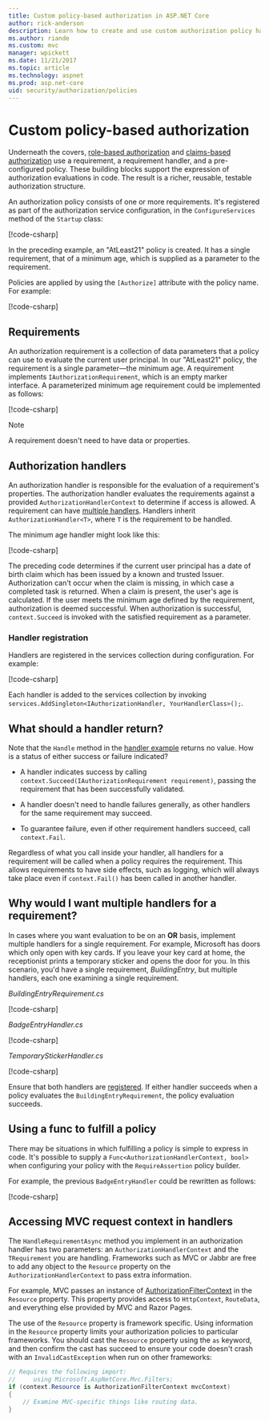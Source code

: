 ```yaml
---
title: Custom policy-based authorization in ASP.NET Core
author: rick-anderson
description: Learn how to create and use custom authorization policy handlers for enforcing authorization requirements in an ASP.NET Core app.
ms.author: riande
ms.custom: mvc
manager: wpickett
ms.date: 11/21/2017
ms.topic: article
ms.technology: aspnet
ms.prod: asp.net-core
uid: security/authorization/policies
---
```

# Custom policy-based authorization

Underneath the covers, [role-based authorization](xref:security/authorization/roles) and [claims-based authorization](xref:security/authorization/claims) use a requirement, a requirement handler, and a pre-configured policy. These building blocks support the expression of authorization evaluations in code. The result is a richer, reusable, testable authorization structure.

An authorization policy consists of one or more requirements. It's registered as part of the authorization service configuration, in the `ConfigureServices` method of the `Startup` class:

[!code-csharp[](policies/samples/PoliciesAuthApp1/Startup.cs?range=40-41,50-55,63,72)]

In the preceding example, an "AtLeast21" policy is created. It has a single requirement, that of a minimum age, which is supplied as a parameter to the requirement.

Policies are applied by using the `[Authorize]` attribute with the policy name. For example:

[!code-csharp[](policies/samples/PoliciesAuthApp1/Controllers/AlcoholPurchaseController.cs?name=snippet_AlcoholPurchaseControllerClass&highlight=4)]

## Requirements

An authorization requirement is a collection of data parameters that a policy can use to evaluate the current user principal. In our "AtLeast21" policy, the requirement is a single parameter&mdash;the minimum age. A requirement implements `IAuthorizationRequirement`, which is an empty marker interface. A parameterized minimum age requirement could be implemented as follows:

[!code-csharp[](policies/samples/PoliciesAuthApp1/Services/Requirements/MinimumAgeRequirement.cs?name=snippet_MinimumAgeRequirementClass)]

> [!NOTE]
> A requirement doesn't need to have data or properties.

<a name="security-authorization-policies-based-authorization-handler"></a>

## Authorization handlers

An authorization handler is responsible for the evaluation of a requirement's properties. The authorization handler evaluates the requirements against a provided `AuthorizationHandlerContext` to determine if access is allowed. A requirement can have [multiple handlers](#security-authorization-policies-based-multiple-handlers). Handlers inherit `AuthorizationHandler<T>`, where `T` is the requirement to be handled.

<a name="security-authorization-handler-example"></a>

The minimum age handler might look like this:

[!code-csharp[](policies/samples/PoliciesAuthApp1/Services/Handlers/MinimumAgeHandler.cs?name=snippet_MinimumAgeHandlerClass)]

The preceding code determines if the current user principal has a date of birth claim which has been issued by a known and trusted Issuer. Authorization can't occur when the claim is missing, in which case a completed task is returned. When a claim is present, the user's age is calculated. If the user meets the minimum age defined by the requirement, authorization is deemed successful. When authorization is successful, `context.Succeed` is invoked with the satisfied requirement as a parameter.

<a name="security-authorization-policies-based-handler-registration"></a>

### Handler registration

Handlers are registered in the services collection during configuration. For example:

[!code-csharp[](policies/samples/PoliciesAuthApp1/Startup.cs?range=40-41,50-55,63-65,72)]

Each handler is added to the services collection by invoking `services.AddSingleton<IAuthorizationHandler, YourHandlerClass>();`.

## What should a handler return?

Note that the `Handle` method in the [handler example](#security-authorization-handler-example) returns no value. How is a status of either success or failure indicated?

* A handler indicates success by calling `context.Succeed(IAuthorizationRequirement requirement)`, passing the requirement that has been successfully validated.

* A handler doesn't need to handle failures generally, as other handlers for the same requirement may succeed.

* To guarantee failure, even if other requirement handlers succeed, call `context.Fail`.

Regardless of what you call inside your handler, all handlers for a requirement will be called when a policy requires the requirement. This allows requirements to have side effects, such as logging, which will always take place even if `context.Fail()` has been called in another handler.

<a name="security-authorization-policies-based-multiple-handlers"></a>

## Why would I want multiple handlers for a requirement?

In cases where you want evaluation to be on an **OR** basis, implement multiple handlers for a single requirement. For example, Microsoft has doors which only open with key cards. If you leave your key card at home, the receptionist prints a temporary sticker and opens the door for you. In this scenario, you'd have a single requirement, *BuildingEntry*, but multiple handlers, each one examining a single requirement.

*BuildingEntryRequirement.cs*

[!code-csharp[](policies/samples/PoliciesAuthApp1/Services/Requirements/BuildingEntryRequirement.cs?name=snippet_BuildingEntryRequirementClass)]

*BadgeEntryHandler.cs*

[!code-csharp[](policies/samples/PoliciesAuthApp1/Services/Handlers/BadgeEntryHandler.cs?name=snippet_BadgeEntryHandlerClass)]

*TemporaryStickerHandler.cs*

[!code-csharp[](policies/samples/PoliciesAuthApp1/Services/Handlers/TemporaryStickerHandler.cs?name=snippet_TemporaryStickerHandlerClass)]

Ensure that both handlers are [registered](xref:security/authorization/policies#security-authorization-policies-based-handler-registration). If either handler succeeds when a policy evaluates the `BuildingEntryRequirement`, the policy evaluation succeeds.

## Using a func to fulfill a policy

There may be situations in which fulfilling a policy is simple to express in code. It's possible to supply a `Func<AuthorizationHandlerContext, bool>` when configuring your policy with the `RequireAssertion` policy builder.

For example, the previous `BadgeEntryHandler` could be rewritten as follows:

[!code-csharp[](policies/samples/PoliciesAuthApp1/Startup.cs?range=52-53,57-63)]

## Accessing MVC request context in handlers

The `HandleRequirementAsync` method you implement in an authorization handler has two parameters: an `AuthorizationHandlerContext` and the `TRequirement` you are handling. Frameworks such as MVC or Jabbr are free to add any object to the `Resource` property on the `AuthorizationHandlerContext` to pass extra information.

For example, MVC passes an instance of [AuthorizationFilterContext](/dotnet/api/?term=AuthorizationFilterContext) in the `Resource` property. This property provides access to `HttpContext`, `RouteData`, and everything else provided by MVC and Razor Pages.

The use of the `Resource` property is framework specific. Using information in the `Resource` property limits your authorization policies to particular frameworks. You should cast the `Resource` property using the `as` keyword, and then confirm the cast has succeed to ensure your code doesn't crash with an `InvalidCastException` when run on other frameworks:

```csharp
// Requires the following import:
//     using Microsoft.AspNetCore.Mvc.Filters;
if (context.Resource is AuthorizationFilterContext mvcContext)
{
    // Examine MVC-specific things like routing data.
}
```
